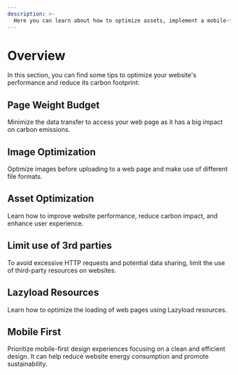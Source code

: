 ```yaml
---
description: >-
  Here you can learn about how to optimize assets, implement a mobile-first strategy and other suggestions.
---
```


# Overview

In this section, you can find some tips to optimize your website's performance and reduce its carbon footprint:

## Page Weight Budget

Minimize the data transfer to access your web page as it has a big impact on carbon emissions.

## Image Optimization

Optimize images before uploading to a web page and make use of different file formats.

## Asset Optimization

Learn how to improve website performance, reduce carbon impact, and enhance user experience.

## Limit use of 3rd parties

To avoid excessive HTTP requests and potential data sharing, limit the use of third-party resources on websites.

## Lazyload Resources

Learn how to optimize the loading of web pages using Lazyload resources.

## Mobile First

Prioritize mobile-first design experiences focusing on a clean and efficient design. It can help reduce website energy consumption and promote sustainability.
